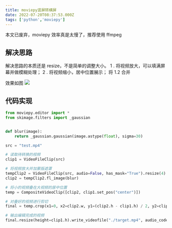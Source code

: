 ```yaml
---
title: moviepy竖屏转横屏
date: 2022-07-20T08:37:53.000Z
tags: ['python','moviepy']
---
```

  
本文已废弃，moviepy 效率真是太慢了，推荐使用 ffmpeg

## 解决思路

解决思路的本质还是 resize，不是简单的调整大小。
1 . 将视频放大，可以填满屏幕并做模糊处理；
2 . 将视频缩小，居中位置展示；
将 1.2 合并

效果如图
![](images/Fo4nGZ2BgiAFaAgBEQ5Vlan1Bdd2.png)

## 代码实现

```python
from moviepy.editor import *
from skimage.filters import _gaussian


def blur(image):
    return _gaussian.gaussian(image.astype(float), sigma=30)

src = "test.mp4"

# 读取待转换的视频
clip1 = VideoFileClip(src)

# 将视频放大并加蒙版遮罩
tempClip2 = VideoFileClip(src, audio=False, has_mask="True").resize(4)
clip2 = tempClip2.fl_image(blur)

# 将小的视频叠在大视频的居中位置
temp = CompositeVideoClip([clip2, clip1.set_pos("center")])

# 对叠好的视频进行剪切
final = temp.crop(x1=0, x2=clip2.w, y1=(clip2.h - clip1.h) / 2, y2=clip1.h + (clip2.h - clip1.h) / 2)

# 输出编辑完成的视频
final.resize(height=clip1.h).write_videofile("./target.mp4", audio_codec="aac")
```